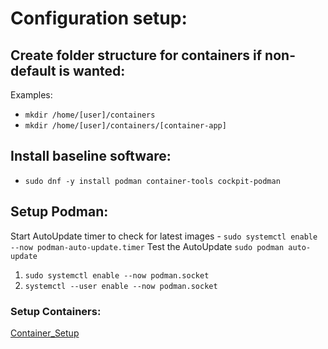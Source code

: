 # Configuration setup:

## Create folder structure for containers if non-default is wanted:
Examples:
* `mkdir /home/[user]/containers`
* `mkdir /home/[user]/containers/[container-app]`

## Install baseline software:
* `sudo dnf -y install podman container-tools cockpit-podman`

   
## Setup Podman:
Start AutoUpdate timer to check for latest images - `sudo systemctl enable --now podman-auto-update.timer`
Test the AutoUpdate `sudo podman auto-update`

1. `sudo systemctl enable --now podman.socket`
2. `systemctl --user enable --now podman.socket`

### Setup Containers:
[Container_Setup](https://github.com/Duckmanjbr/Podman-setup-on-RHEL9-Rocky9/blob/main/Quadlet_Setup.md#podman-container-setup-on-rhel9rocky9-with-security-implications)
